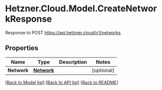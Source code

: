 # Hetzner.Cloud.Model.CreateNetworkResponse
Response to POST https://api.hetzner.cloud/v1/networks

## Properties

Name | Type | Description | Notes
------------ | ------------- | ------------- | -------------
**Network** | [**Network**](Network.md) |  | [optional] 

[[Back to Model list]](../../README.md#documentation-for-models) [[Back to API list]](../../README.md#documentation-for-api-endpoints) [[Back to README]](../../README.md)

